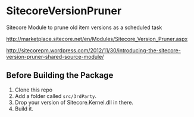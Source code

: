 SitecoreVersionPruner
=====================

Sitecore Module to prune old item versions as a scheduled task

http://marketplace.sitecore.net/en/Modules/Sitecore_Version_Pruner.aspx

http://sitecorepm.wordpress.com/2012/11/30/introducing-the-sitecore-version-pruner-shared-source-module/


## Before Building the Package

1. Clone this repo
2. Add a folder called `src/3rdParty`.
3. Drop your version of Sitecore.Kernel.dll in there.
4. Build it.
